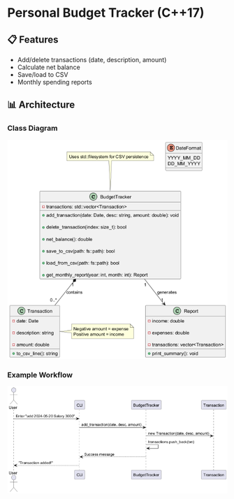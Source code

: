 # Personal Budget Tracker (C++17)

## 📋 Features
- Add/delete transactions (date, description, amount)
- Calculate net balance
- Save/load to CSV
- Monthly spending reports

## 📊 Architecture
### Class Diagram
![Class Diagram](doc/uml_images/budget_tracker.png)

### Example Workflow
![Sequence Diagram](doc/uml_images/sequence.png)
